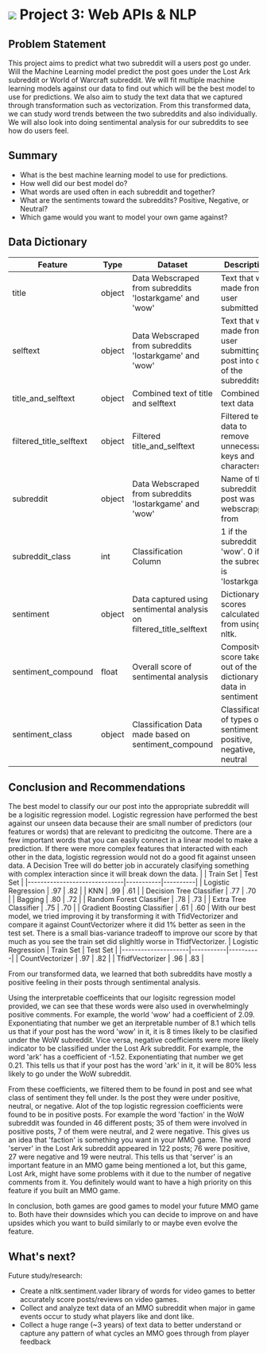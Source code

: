 # ![](https://ga-dash.s3.amazonaws.com/production/assets/logo-9f88ae6c9c3871690e33280fcf557f33.png) Project 3: Web APIs & NLP

## Problem Statement
This project aims to predict what two subreddit will a users post go under. Will the Machine Learning model predict the post goes under the Lost Ark subreddit or World of Warcraft subreddit.  We will fit multiple machine learning models against our data to find out which will be the best model to use for predictions. We also aim to study the text data that we captured through transformation such as vectorization. From this transformed data, we can study word trends between the two subreddits and also individually.  We will also look into doing sentimental analysis for our subreddits to see how do users feel.  


## Summary
- What is the best machine learning model to use for predictions.
- How well did our best model do?
- What words are used often in each subreddit and together?
- What are the sentiments toward the subreddits? Positive, Negative, or Neutral?
- Which game would you want to model your own game against?



## Data Dictionary
|Feature|Type|Dataset|Description|
|---|---|---|---|
|title|object|Data Webscraped from subreddits 'lostarkgame' and 'wow'| Text that was made from a user submitted|
|selftext|object|Data Webscraped from subreddits 'lostarkgame' and 'wow'| Text that was made from a user submitting a post into one of the subreddits|
|title_and_selftext|object|Combined text of title and selftext| Combined text data|
|filtered_title_selftext|object|Filtered title_and_selftext|Filtered text data to remove unnecessary keys and characters|
|subreddit|object|Data Webscraped from subreddits 'lostarkgame' and 'wow'| Name of the subreddit post was webscrapped from|
|subreddit_class|int|Classification Column| 1 if the subreddit is 'wow'. 0 if the subreddit is 'lostarkgame'|
|sentiment|object|Data captured using sentimental analysis on filtered_title_selftext|Dictionary of scores calculated from using nltk.|
|sentiment_compound|float|Overall score of sentimental analysis |Compositve score taken out of the dictionary of data in sentiment|
|sentiment_class|object|Classification Data made based on sentiment_compound|Classification of types of sentiment: positive, negative, neutral|


## Conclusion and Recommendations

The best model to classify our our post into the appropriate subreddit will be a logisitic regression model.  Logistic regression have performed the best against our unseen data because their are small number of predictors (our features or words) that are relevant to predicitng the outcome.  There are a few important words that you can easily connect in a linear model to make a prediction. If there were more complex features that interacted with each other in the data, logistic regression would not do a good fit against unseen data. A Decision Tree will do better job in accurately clasifying something with complex interaction since it will break down the data.
|                              | Train Set | Test Set |
|------------------------------|-----------|----------|
| Logistic Regression          | .97       | .82      |
| KNN                          | .99       | .61      |
| Decision Tree Classifier     | .77       | .70      |
| Bagging                      | .80       | .72      |
| Random Forest Classifier     | .78       | .73      |
| Extra Tree Classifier        | .75       | .70      |
| Gradient Boosting Classifier | .61       | .60      |
With our best model, we tried improving it by transforming it with TfidVectorizer and compare it against CountVectorizer where it did 1% better as seen in the test set. There is a small bias-variance tradeoff to improve our score by that much as you see the train set did slighltly worse in TfidfVectorizer.
| Logistic Regression | Train Set | Test Set |
|---------------------|-----------|----------|
| CountVectorizer     | .97       | .82      |
| TfidfVectorizer     | .96       | .83      |

From our transformed data, we learned that both subreddits have mostly a positive feeling in their posts through sentimental analysis.

Using the interpretable coefficeints that our logisitc regression model provided, we can see that these words were also used in overwhelmingly positive comments. For example, the world 'wow' had a coefficient of 2.09. Exponentiating that number we get an iterpretable number of 8.1 which tells us that if your post has the word 'wow' in it, it is 8 times likely to be clasified under the WoW subreddit.
Vice versa, negative coefficients were more likely indicator to be classified under the Lost Ark subreddit. For example, the word 'ark' has a coefficient of -1.52. Exponentiating that number we get 0.21. This tells us that if your post has the word 'ark' in it, it will be 80% less likely to go under the WoW subreddit.

From these coefficients, we filtered them to be found in post and see what class of sentiment they fell under. Is the post they were under positive, neutral, or negative.  Alot of the top logistic regression coefficients were found to be in positive posts.
For example the word 'faction' in the WoW subreddit was founded in 46 different posts; 35 of them were involved in positive posts, 7 of them were neutral, and 2 were negative.  This gives us an idea that 'faction' is something you want in your MMO game.
The word 'server' in the Lost Ark subreddit appeared in 122 posts; 76 were positive, 27 were negative and 19 were neutral.  This tells us that 'server' is an important feature in an MMO game being mentioned a lot, but this game, Lost Ark, might have some problems with it due to the number of negative comments from it.  You definitely would want to have a high priority on this feature if you built an MMO game.

In conclusion, both games are good games to model your future MMO game to. Both have their downsides which you can decide to improve on and have upsides which you want to build similarly to or maybe even evolve the feature.

## What's next?
Future study/research:
- Create a nltk.sentiment.vader library of words for video games to better accurately score posts/reviews on video games.
- Collect and analyze text data of an MMO subreddit when major in game events occur to study what players like and dont like.
- Collect a huge range (~3 years) of text data to better understand or capture any pattern of what cycles an MMO goes through from player  feedback 
